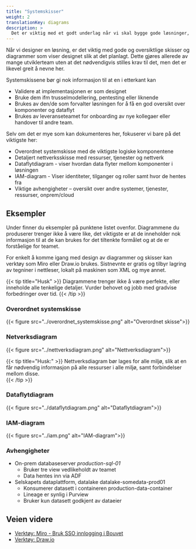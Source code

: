 ```yaml
---
title: "Systemskisser"
weight: 2
translationKey: diagrams
description: >
  Det er viktig med et godt underlag når vi skal bygge gode løsninger, og skisser og diagrammer som viser oppbygningen av infrastruktur, dataflyt, nettverk og tilgangsstyring er viktige elementer. Uten denne informasjonen er det vanskelig å validere om sluttresultatet matcher intensjonen.
---
```


Når vi designer en løsning, er det viktig med gode og oversiktlige skisser og diagrammer som viser designet slik at det planlagt. Dette gjøres allerede av mange utviklerteam uten at det nødvendigvis stilles krav til det, men det er likevel greit å nevne her. 

Systemskissene bør gi nok informasjon til at en i etterkant kan 
* Validere at implementasjonen er som designet
* Bruke dem ifm trusselmodellering, pentesting eller liknende
* Brukes av den/de som forvalter løsningen for å få en god oversikt over komponenter og dataflyt
* Brukes av leveranseteamet for onboarding av nye kollegaer eller handover til andre team. 

Selv om det er mye som kan dokumenteres her, fokuserer vi bare på det viktigste her: 
* Overordnet systemskisse med de viktigste logiske komponentene
* Detaljert nettverksskisse med ressurser, tjenester og nettverk
* Dataflytdiagram - viser hvordan data flyter mellom komponenter i løsningen
* IAM-diagram - Viser identiteter, tilganger og roller samt hvor de hentes fra
* Viktige avhengigheter – oversikt over andre systemer, tjenester, ressurser, onprem/cloud

## Eksempler
Under finner du eksempler på punktene listet ovenfor. Diagrammene du produserer trenger ikke å være like, det viktigste er at de inneholder nok informasjon til at de kan brukes for det tiltenkte formålet og at de er forståelige for teamet. 

For enkelt å komme igang med design av diagrammer og skisser kan verktøy som Miro eller Draw.io brukes. Sistnevnte er gratis og tilbyr lagring av tegniner i nettleser, lokalt på maskinen som XML og mye annet. 

{{< tip title="Husk" >}}
Diagrammene trenger ikke å være perfekte, eller inneholde alle tenkelige detaljer. Vurder behovet og jobb med gradvise forbedringer over tid. 
{{< /tip >}}

### Overordnet systemskisse
{{< figure src="../overordnet_systemskisse.png" alt="Overordnet skisse">}}

### Netverksdiagram
{{< figure src="../nettverksdiagram.png" alt="Nettverksdiagram">}}

{{< tip title="Husk:" >}}
Nettverksdiagram bør lages for alle miljø, slik at en får nødvendig informasjon på alle ressurser i alle miljø, samt forbindelser mellom disse.  
{{< /tip >}}

### Dataflytdiagram
{{< figure src="../dataflytdiagram.png" alt="Dataflytdiagram">}}

### IAM-diagram
{{< figure src="../iam.png" alt="IAM-diagram">}}


### Avhengigheter
* On-prem databaseserver _production-sql-01_
    * Bruker tre view vedlikeholdt av teamet
    * Data hentes inn via ADF
* Selskapets dataplattform, datalake datalake-somedata-prod01
    * Konsumerer datasett i containeren production-data-container
    * Lineage er synlig i Purview
    * Bruker kun datasett godkjent av dataeier

## Veien videre
* [Verktøy: Miro - Bruk SSO innlogging i Bouvet](https://miro.com/)
* [Verktøy: Draw.io](https://draw.io/)